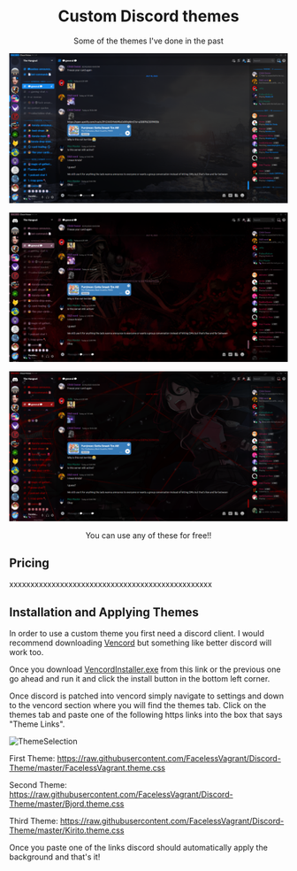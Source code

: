 
<div align="center">

# Custom Discord themes

Some of the themes I've done in the past

![v1 FacelessVagrant](https://github.com/FacelessVagrant/Discord-Theme/blob/f877f0628b7965903bd2958368a8bd2a7faa155e/Screenshots/Screenshot%202023-07-18%20175100.png)

![v1 Bjord](https://github.com/FacelessVagrant/Discord-Theme/blob/f877f0628b7965903bd2958368a8bd2a7faa155e/Screenshots/Screenshot%202023-07-18%20175132.png)

![v1 Kirito](https://github.com/FacelessVagrant/Discord-Theme/blob/f877f0628b7965903bd2958368a8bd2a7faa155e/Screenshots/Screenshot%202023-07-18%20175457.png)

You can use any of these for free!!

</div>

## Pricing

xxxxxxxxxxxxxxxxxxxxxxxxxxxxxxxxxxxxxxxxxxxxxxxx

## Installation and Applying Themes

In order to use a custom theme you first need a discord client. I would recommend downloading [Vencord](https://github.com/Vendicated/Vencord) but something like better discord will work too.

Once you download [VencordInstaller.exe](https://github.com/Vencord/Installer/releases/latest/download/VencordInstaller.exe) from this link or the previous one go ahead and run it and click the install button in the bottom left corner.

Once discord is patched into vencord simply navigate to settings and down to the vencord section where you will find the themes tab. Click on the themes tab and paste one of the following https links into the box that says "Theme Links".

![ThemeSelection](https://github.com/FacelessVagrant/Discord-Theme/assets/126747692/75308e87-de24-483d-95c7-fa5807a6f607)

First Theme: https://raw.githubusercontent.com/FacelessVagrant/Discord-Theme/master/FacelessVagrant.theme.css

Second Theme: https://raw.githubusercontent.com/FacelessVagrant/Discord-Theme/master/Bjord.theme.css

Third Theme: https://raw.githubusercontent.com/FacelessVagrant/Discord-Theme/master/Kirito.theme.css

Once you paste one of the links discord should automatically apply the background and that's it!
